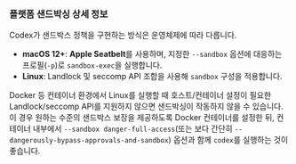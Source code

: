 ### 플랫폼 샌드박싱 상세 정보

Codex가 샌드박스 정책을 구현하는 방식은 운영체제에 따라 다릅니다.

- **macOS 12+**: **Apple Seatbelt**를 사용하며, 지정한 `--sandbox` 옵션에 대응하는 프로필(`-p`)로 `sandbox-exec`을 실행합니다.
- **Linux**: Landlock 및 seccomp API 조합을 사용해 `sandbox` 구성을 적용합니다.

Docker 등 컨테이너 환경에서 Linux를 실행할 때 호스트/컨테이너 설정이 필요한 Landlock/seccomp API를 지원하지 않으면 샌드박싱이 작동하지 않을 수 있습니다. 이 경우 원하는 수준의 샌드박스 보장을 제공하도록 Docker 컨테이너를 설정한 뒤, 컨테이너 내부에서 `--sandbox danger-full-access`(또는 보다 간단히 `--dangerously-bypass-approvals-and-sandbox`) 옵션과 함께 `codex`를 실행하는 것이 좋습니다.
